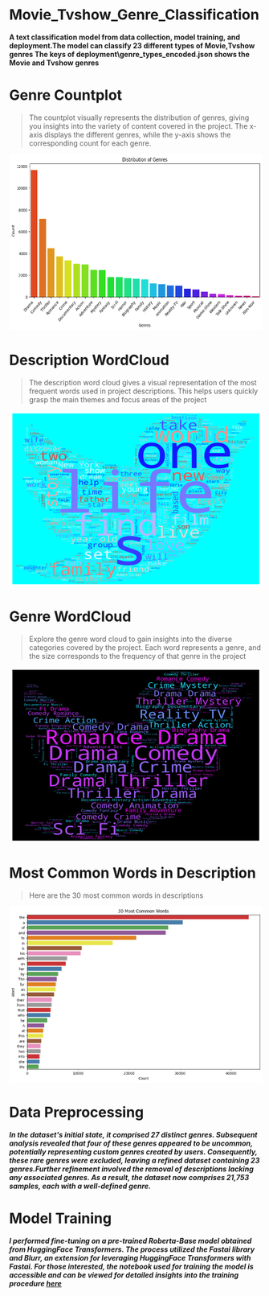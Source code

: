 # Movie_Tvshow_Genre_Classification

**A text classification model from data collection, model training, and deployment.The model can classify 23 different types of Movie,Tvshow genres The keys of deployment\genre_types_encoded.json shows the Movie and Tvshow genres**

# Genre Countplot

> The countplot visually represents the distribution of genres, giving you insights into the variety of content covered in the project. The x-axis displays the different genres, while the y-axis shows the corresponding count for each genre.

<img src = "notebooks/download.png" width="700" height="350">

# Description WordCloud

> The description word cloud gives a visual representation of the most frequent words used in project descriptions. This helps users quickly grasp the main themes and focus areas of the project

<img src = "notebooks/des_wordcloud.png" width="700" height="350">

# Genre WordCloud

> Explore the genre word cloud to gain insights into the diverse categories covered by the project. Each word represents a genre, and the size corresponds to the frequency of that genre in the project

<img src = "notebooks/genre_wordcloud.png" width="700" height="350">

# Most Common Words in Description

> Here are the 30 most common words in descriptions

<img src = "notebooks/most_common_words.png" width="700" height="350">

# Data Preprocessing

***In the dataset's initial state, it comprised 27 distinct genres. Subsequent analysis revealed that four of these genres appeared to be uncommon, potentially representing custom genres created by users. Consequently, these rare genres were excluded, leaving a refined dataset containing 23 genres.Further refinement involved the removal of descriptions lacking any associated genres. As a result, the dataset now comprises 21,753 samples, each with a well-defined genre.***

# Model Training

***I performed fine-tuning on a pre-trained Roberta-Base model obtained from HuggingFace Transformers. The process utilized the Fastai library and Blurr, an extension for leveraging HuggingFace Transformers with Fastai. For those interested, the notebook used for training the model is accessible and can be viewed for detailed insights into the training procedure [here](https://github.com/jarif87/Movie_Tvshow_Genre_Classification/blob/main/notebooks/movie_tvshow_genres_Classification.ipynb)***
